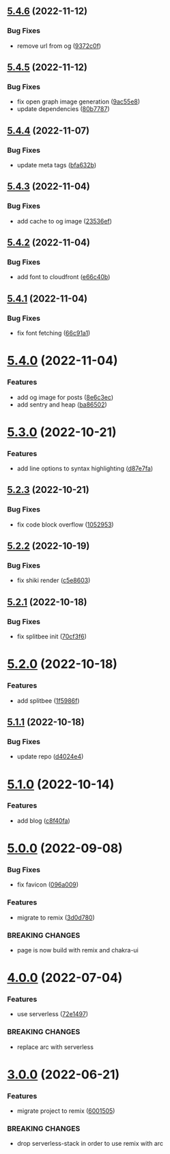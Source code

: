 ## [5.4.6](https://github.com/rfoel/rafaelfranco.com/compare/v5.4.5...v5.4.6) (2022-11-12)


### Bug Fixes

* remove url from og ([9372c0f](https://github.com/rfoel/rafaelfranco.com/commit/9372c0f1d294d6e70fbcabd85e5f29c4ebfd456d))

## [5.4.5](https://github.com/rfoel/rafaelfranco.com/compare/v5.4.4...v5.4.5) (2022-11-12)


### Bug Fixes

* fix open graph image generation ([9ac55e8](https://github.com/rfoel/rafaelfranco.com/commit/9ac55e82683a8efeba159349959f04567fb30a36))
* update dependencies ([80b7787](https://github.com/rfoel/rafaelfranco.com/commit/80b77872bd1d0f1e8281b272f04ffb5896ab9b64))

## [5.4.4](https://github.com/rfoel/rafaelfranco.com/compare/v5.4.3...v5.4.4) (2022-11-07)


### Bug Fixes

* update meta tags ([bfa632b](https://github.com/rfoel/rafaelfranco.com/commit/bfa632b82fec5dbd3ef9188f479ab5ba0694f7f5))

## [5.4.3](https://github.com/rfoel/rafaelfranco.com/compare/v5.4.2...v5.4.3) (2022-11-04)


### Bug Fixes

* add cache to og image ([23536ef](https://github.com/rfoel/rafaelfranco.com/commit/23536ef2170d6f0d0a93885bcb9a8d46c8a2dee8))

## [5.4.2](https://github.com/rfoel/rafaelfranco.com/compare/v5.4.1...v5.4.2) (2022-11-04)


### Bug Fixes

* add font to cloudfront ([e66c40b](https://github.com/rfoel/rafaelfranco.com/commit/e66c40b0f597f3b551ec569d39a239d2342efd84))

## [5.4.1](https://github.com/rfoel/rafaelfranco.com/compare/v5.4.0...v5.4.1) (2022-11-04)


### Bug Fixes

* fix font fetching ([66c91a1](https://github.com/rfoel/rafaelfranco.com/commit/66c91a1da1e13b6ba83321f6c3f1533844d57def))

# [5.4.0](https://github.com/rfoel/rafaelfranco.com/compare/v5.3.0...v5.4.0) (2022-11-04)


### Features

* add og image for posts ([8e6c3ec](https://github.com/rfoel/rafaelfranco.com/commit/8e6c3ece8167ac331d1ad55b36b1273977cc7ae4))
* add sentry and heap ([ba86502](https://github.com/rfoel/rafaelfranco.com/commit/ba86502a4cbef026c51aef2fc19742fc1651ec30))

# [5.3.0](https://github.com/rfoel/rafaelfranco.com/compare/v5.2.3...v5.3.0) (2022-10-21)


### Features

* add line options to syntax highlighting ([d87e7fa](https://github.com/rfoel/rafaelfranco.com/commit/d87e7fa87307fa7104534a7284feb7441fa09f97))

## [5.2.3](https://github.com/rfoel/rafaelfranco.com/compare/v5.2.2...v5.2.3) (2022-10-21)


### Bug Fixes

* fix code block overflow ([1052953](https://github.com/rfoel/rafaelfranco.com/commit/10529536ab008bfb0645a70e9ee163188e4db23e))

## [5.2.2](https://github.com/rfoel/rafaelfranco.com/compare/v5.2.1...v5.2.2) (2022-10-19)


### Bug Fixes

* fix shiki render ([c5e8603](https://github.com/rfoel/rafaelfranco.com/commit/c5e86030be6865a44281358572828005b100ee61))

## [5.2.1](https://github.com/rfoel/rafaelfranco.com/compare/v5.2.0...v5.2.1) (2022-10-18)


### Bug Fixes

* fix splitbee init ([70cf3f6](https://github.com/rfoel/rafaelfranco.com/commit/70cf3f61bed4974b017e2cf61f58585a58efa618))

# [5.2.0](https://github.com/rfoel/rafaelfranco.com/compare/v5.1.1...v5.2.0) (2022-10-18)


### Features

* add splitbee ([1f5986f](https://github.com/rfoel/rafaelfranco.com/commit/1f5986f9213b49161e720457cdbee346449b976d))

## [5.1.1](https://github.com/rfoel/rafaelfranco.com/compare/v5.1.0...v5.1.1) (2022-10-18)


### Bug Fixes

* update repo ([d4024e4](https://github.com/rfoel/rafaelfranco.com/commit/d4024e4b93c3ff611aabdb506e21f563a3d9cac5))

# [5.1.0](https://github.com/rfoel/rfoel.dev/compare/v5.0.0...v5.1.0) (2022-10-14)


### Features

* add blog ([c8f40fa](https://github.com/rfoel/rfoel.dev/commit/c8f40fa026a41cce72352766811484917844f9dd))

# [5.0.0](https://github.com/rfoel/rfoel.dev/compare/v4.0.0...v5.0.0) (2022-09-08)


### Bug Fixes

* fix favicon ([096a009](https://github.com/rfoel/rfoel.dev/commit/096a00960a927dab26f2fb7068b1837dc0bd6b49))


### Features

* migrate to remix ([3d0d780](https://github.com/rfoel/rfoel.dev/commit/3d0d7800073b952fe0808529acac2dec8dde1580))


### BREAKING CHANGES

* page is now build with remix and chakra-ui

# [4.0.0](https://github.com/rfoel/rfoel.dev/compare/v3.0.0...v4.0.0) (2022-07-04)


### Features

* use serverless ([72e1497](https://github.com/rfoel/rfoel.dev/commit/72e14979512665288875da321532c8cf17f58d14))


### BREAKING CHANGES

* replace arc with serverless

# [3.0.0](https://github.com/rfoel/rfoel.dev/compare/v2.3.1...v3.0.0) (2022-06-21)


### Features

* migrate project to remix ([6001505](https://github.com/rfoel/rfoel.dev/commit/600150519d5e01191998b95fe83d86a523c73388))


### BREAKING CHANGES

* drop serverless-stack in order to use remix with arc
